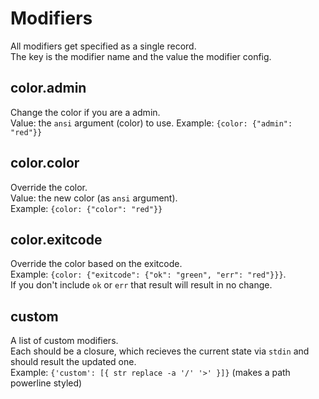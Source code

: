 # Modifiers

All modifiers get specified as a single record.  
The key is the modifier name and the value the modifier config.

## color.admin

Change the color if you are a admin.  
Value: the `ansi` argument (color) to use.
Example: `{color: {"admin": "red"}}`

## color.color

Override the color.  
Value: the new color (as `ansi` argument).  
Example: `{color: {"color": "red"}}`

## color.exitcode

Override the color based on the exitcode.  
Example: `{color: {"exitcode": {"ok": "green", "err": "red"}}}`.  
If you don't include `ok` or `err` that result will result in no change.

## custom

A list of custom modifiers.  
Each should be a closure, which recieves the current state via `stdin` and should result the updated one.  
Example: `{'custom': [{ str replace -a '/' '>' }]}` (makes a path powerline styled)

